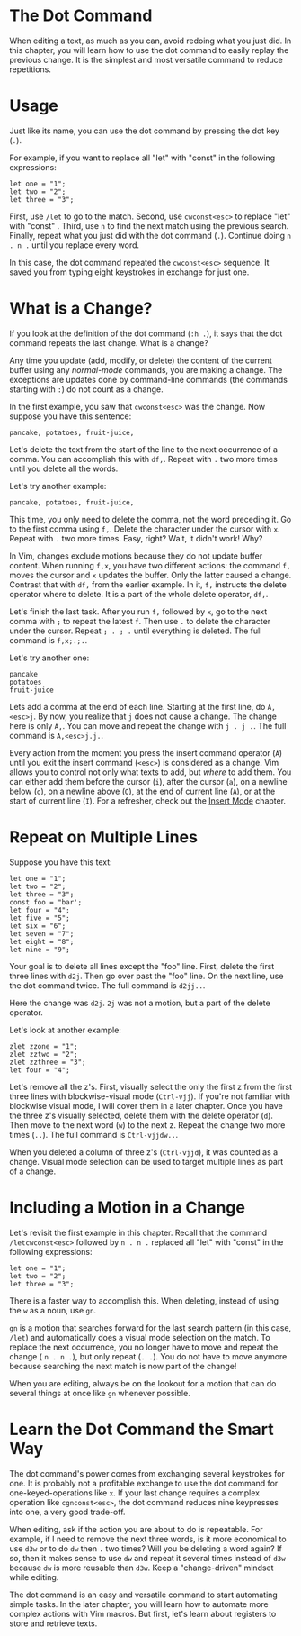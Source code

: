 # The Dot Command

When editing a text, as much as you can, avoid redoing what you just did. In this chapter, you will learn how to use the dot command to easily replay the previous change. It is the simplest and most versatile command to reduce repetitions.

# Usage

Just like its name, you can use the dot command by pressing the dot key (`.`). 

For example, if you want to replace all "let" with "const" in the following expressions:
```
let one = "1";
let two = "2";
let three = "3";
```

First, use `/let` to go to the match. Second, use  `cwconst<esc>` to replace "let" with "const" . Third, use  `n` to find the next match using the previous search. Finally, repeat what you just did with the dot command (`.`). Continue doing `n . n .` until you replace every word.

In this case, the dot command repeated the `cwconst<esc>` sequence. It saved you from typing eight keystrokes in exchange for just one.

# What is a Change?

If you look at the definition of the dot command (`:h .`), it says that the dot command repeats the last change. What is a change?

Any time you update (add, modify, or delete) the content of the current buffer using any *normal-mode* commands, you are making a change. The exceptions are updates done by command-line commands (the commands starting with `:`) do not count as a change.

In the first example, you saw that `cwconst<esc>` was the change. Now suppose you have this sentence:

```
pancake, potatoes, fruit-juice,
```

Let's delete the text from the start of the line to the next occurrence of a comma. You can accomplish this with `df,`. Repeat with `.` two more times until you delete all the words.

Let's try another example:
```
pancake, potatoes, fruit-juice,
```

This time, you only need to delete the comma, not the word preceding it. Go to the first comma using `f,`. Delete the character under the cursor with `x`. Repeat with `.` two more times. Easy, right? Wait, it didn't work! Why?

In Vim, changes exclude motions because they do not update buffer content. When running `f,x`, you have two different actions: the command `f,`  moves the cursor and  `x` updates the buffer. Only the latter caused a change. Contrast that with `df,` from the earlier example. In it, `f,` instructs the delete operator where to delete. It is a part of the whole delete operator, `df,`.

Let's finish the last task. After you run `f,` followed by `x`, go to the next comma with `;` to repeat the latest `f`. Then use `.` to delete the character under the cursor. Repeat `; . ; .` until everything is deleted. The full command is `f,x;.;.`.

Let's try another one:

```
pancake
potatoes
fruit-juice
```

Lets add a comma at the end of each line. Starting at the first line, do `A,<esc>j`. By now, you realize that `j` does not cause a change. The change here is only `A,`. You can move and repeat the change with `j . j .`. The full command is `A,<esc>j.j.`.

Every action from the moment you press the insert command operator (`A`) until you exit the insert command (`<esc>`) is considered as a change. Vim allows you to control not only what texts to add, but *where* to add them. You can either add them before the cursor (`i`), after the cursor (`a`), on a newline below (`o`), on a newline above (`O`), at the end of current line (`A`), or at the start of current line (`I`). For a refresher, check out the [Insert Mode](./ch6_insert_mode.md) chapter.

# Repeat on Multiple Lines

Suppose you have this text:
```
let one = "1";
let two = "2";
let three = "3";
const foo = "bar';
let four = "4";
let five = "5";
let six = "6";
let seven = "7";
let eight = "8";
let nine = "9";
```
Your goal is to delete all lines except the "foo" line. First, delete the first three lines with `d2j`. Then go over past the "foo" line. On the next line, use the dot command twice. The full command is `d2jj..`.

Here the change was `d2j`. `2j` was not a motion, but a part of the delete operator.

Let's look at another example:
```
zlet zzone = "1";
zlet zztwo = "2";
zlet zzthree = "3";
let four = "4";
```

Let's remove all the z's. First, visually select the only the first z from the first three lines with blockwise-visual mode (`Ctrl-vjj`). If you're not familiar with blockwise visual mode, I will cover them in a later chapter. Once you have the three z's visually selected, delete them with the delete operator (`d`). Then move to the next word (`w`) to the next z. Repeat the change two more times (`..`). The full command is `Ctrl-vjjdw..`.

When you deleted a column of three z's (`Ctrl-vjjd`), it was counted as a change. Visual mode selection can be used to target multiple lines as part of a change.

# Including a Motion in a Change

Let's revisit the first example in this chapter. Recall that the command `/letcwconst<esc>` followed by `n . n .`  replaced all "let" with "const" in the following expressions:
```
let one = "1";
let two = "2";
let three = "3";
```
There is a faster way to accomplish this. When deleting, instead of using the `w` as a noun, use `gn`.

`gn` is a motion that searches forward for the last search pattern (in this case, `/let`) and automatically does a visual mode selection on the match. To replace the next occurrence, you no longer have to move and repeat the change ( `n . n .`), but only repeat (`. .`). You do not have to move anymore because searching the next match is now part of the change!

When you are editing, always be on the lookout for a motion that can do several things at once like `gn` whenever possible.

# Learn the Dot Command the Smart Way

The dot command's power comes from exchanging several keystrokes for one. It is probably not a profitable exchange to use the dot command for one-keyed-operations like `x`. If your last change requires a complex operation like `cgnconst<esc>`, the dot command reduces nine keypresses into one, a very good trade-off.

When editing, ask if the action you are about to do is repeatable. For example, if I need to remove the next three words, is it more economical to use `d3w` or to do `dw` then `.` two times? Will you be deleting a word again? If so, then it makes sense to use `dw` and repeat it several times instead of `d3w` because `dw` is more reusable than `d3w`. Keep a "change-driven" mindset while editing.

The dot command is an easy and versatile command to start automating simple tasks. In the later chapter, you will learn how to automate more complex actions with Vim macros. But first, let's learn about registers to store and retrieve texts.

